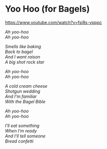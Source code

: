 Yoo Hoo (for Bagels)
====================

https://www.youtube.com/watch?v=fsi8s-vpppc

*Ah yoo-hoo*  
*Ah yoo-hoo*  

*Smells like baking*  
*Back to bagel*  
*And I want raison*  
*A big shot rock star*  

*Ah yoo-hoo*  
*Ah yoo-hoo*  

*A cold cream cheese*  
*Shotgun wedding*  
*And I'm familiar*  
*With the Bagel Bible*  

*Ah yoo-hoo*  
*Ah yoo-hoo*  

*I'll eat something*  
*When I'm ready*  
*And I'll tell someone*  
*Bread confetti*  
